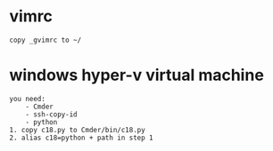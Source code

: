 # vimrc
	copy _gvimrc to ~/

# windows hyper-v virtual machine
	you need:
		- Cmder
		- ssh-copy-id
		- python
	1. copy c18.py to Cmder/bin/c18.py
	2. alias c18=python + path in step 1
	


